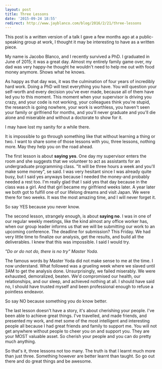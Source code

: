 ```yaml
---
layout: post
title: Three Lessons
date: '2015-09-24 18:55'
redirect: http://www.jayblanco.com/blog/2016/2/21/three-lessons
---
```


This post is a written version of a talk I gave a few months ago at a public-speaking group at work, I thought it may be interesting to have as a written piece.

My name is Jacobo Blanco, and I recently survived a PhD. I graduated in June of 2015; it was a great day. Almost my entirely family game over, my dad was very happy-he thought he wouldn't need to help me out with food money anymore. Shows what he knows.

As happy as that day was, it was the culmination of four years of incredibly hard work. Doing a PhD will test everything you have. You will question your self-worth and every decision you've ever made, because all of them have led you to this moment. This moment when your supervisor is driving you crazy, and your code is not working, your colleagues think you're stupid, the research is going nowhere, your work is worthless, you haven't seen your family or girlfriend for months, and you'll never graduate and you'll die alone and miserable and without a doctorate to show for it.

I may have lost my sanity for a while there.

It is impossible to go through something like that without learning a thing or two. I want to share some of those lessons with you, three lessons, nothing more. May they help you on the road ahead.

The first lesson is about **saying yes**. One day my supervisor enters the room and she suggests that we volunteer to act as assistants for an undergraduate programming class. "It will be three hours a week and you'll make some money", se said. I was very hesitant since I was already quite busy, but I said yes anyways because I needed the money-and probably needed a rest too. I'm really glad that I said yes that day because in the class was a girl. And that girl became my girlfriend weeks later. A year later we both got to fulfill one of our lifelong dreams and visit Japan. We were there for two weeks. It was the most amazing time, and I will never forget it.

So say YES because you never know.

The second lesson, strangely enough, is about **saying no**. I was in one of our regular weekly meetings, like the kind almost any office worker has, when our group leader informs us that we will be submitting our work to an upcoming conference. The deadline for submission? This Friday. We had very little time to finalize our analysis, get the results, and build all the deliverables. I knew that this was impossible. I said I would try.

_"Do or do not do, there is no try" Master Yoda._

The famous words by Master Yoda did not make sense to me at the time. I now understand. What followed was a grueling week where we slaved until 3AM to get the analysis done. Unsurprisingly, we failed miserably. We were exhausted, demoralized, beaten. We'd compromised our health, our relationships, and our sleep, and achieved nothing at all. I should have said no, I should have trusted myself and been professional enough to refuse a pointless endeavor.

So say NO because something you do know better.

The last lesson doesn't have a story, it's about cherishing your people. I've been able to achieve great things. I've travelled, and made friends, and presented my work, and met some of the most intelligent and interesting people all because I had great friends and family to support me. You will not get anywhere without people to cheer you on and support you. They are your MOST valuable asset. So cherish your people and you can do pretty much anything.

So that's it, three lessons not too many. The truth is that I learnt much more than just three. Something however are better learnt than taught. So go out there and do great things and be awesome.
